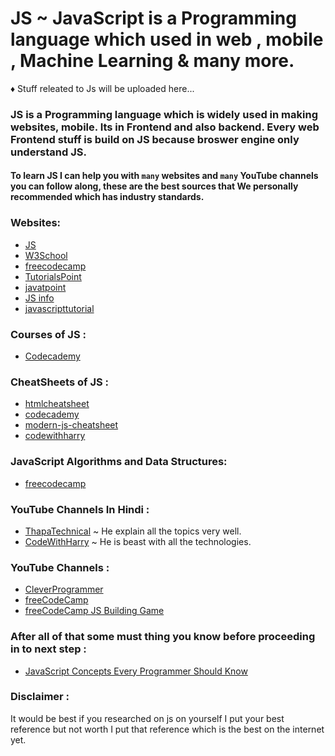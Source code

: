 # JS ~ JavaScript is a Programming language which used in web , mobile , Machine Learning & many more.

♦ Stuff releated to Js will be uploaded here...

### JS is a Programming language which is widely used in making websites, mobile. Its in Frontend and also backend. Every web Frontend stuff is build on JS because broswer engine only understand JS.

#### To learn JS I can help you with `many` websites and `many` YouTube channels you can follow along, these are the best sources that We personally recommended which has industry standards.

### Websites:

- [JS](https://www.javascript.com/)
- [W3School](https://www.w3schools.com/js/)
- [freecodecamp](https://www.freecodecamp.org/news/what-is-javascript/)
- [TutorialsPoint](https://www.tutorialspoint.com/javascript/index.htm)
- [javatpoint](https://www.javatpoint.com/javascript-tutorial)
- [JS info](https://javascript.info/)
- [javascripttutorial](https://www.javascripttutorial.net/)

### Courses of JS :

- [Codecademy](https://www.codecademy.com/learn/introduction-to-javascript)

### CheatSheets of JS :

- [htmlcheatsheet](https://htmlcheatsheet.com/js/)
- [codecademy](https://www.codecademy.com/learn/introduction-to-javascript/modules/learn-javascript-introduction/cheatsheet)
- [modern-js-cheatsheet](https://github.com/mbeaudru/modern-js-cheatsheet)
- [codewithharry](https://www.codewithharry.com/blogpost/javascript-cheatsheet/)

### JavaScript Algorithms and Data Structures:

- [freecodecamp](https://www.freecodecamp.org/learn/javascript-algorithms-and-data-structures/)

### YouTube Channels In Hindi :

- [ThapaTechnical](https://www.youtube.com/watch?v=KGkiIBTq0y0&t=104s&ab_channel=ThapaTechnical) ~ He explain all the topics very well.
- [CodeWithHarry](https://www.youtube.com/watch?v=cvvwkgp4HBg&list=PLu0W_9lII9ajyk081To1Cbt2eI5913SsL&ab_channel=CodeWithHarry) ~ He is beast with all the technologies.

### YouTube Channels :

- [CleverProgrammer](https://www.youtube.com/watch?v=lI1ae4REbFM&ab_channel=CleverProgrammer)
- [freeCodeCamp](https://www.youtube.com/watch?v=jS4aFq5-91M&ab_channel=freeCodeCamp.org)
- [freeCodeCamp JS Building Game](https://www.youtube.com/watch?v=ec8vSKJuZTk&ab_channel=freeCodeCamp.org)

### After all of that some must thing you know before proceeding in to next step :

- [JavaScript Concepts Every Programmer Should Know](https://javascript.plainenglish.io/javascript-concepts-every-programmer-should-know-d04731fe7a7c)

### Disclaimer :

It would be best if you researched on js on yourself I put your best reference but not worth I put that reference which is the best on the internet yet.
